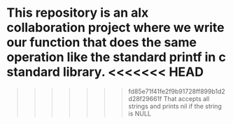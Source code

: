 This repository is an alx collaboration project where we write our function that does the same operation like the standard printf in c standard library.
<<<<<<< HEAD
=======

>>>>>>> fd85e71f41fe2f9b91728ff899b1d2d28f29661f
That accepts all strings and prints nil if the string is NULL
